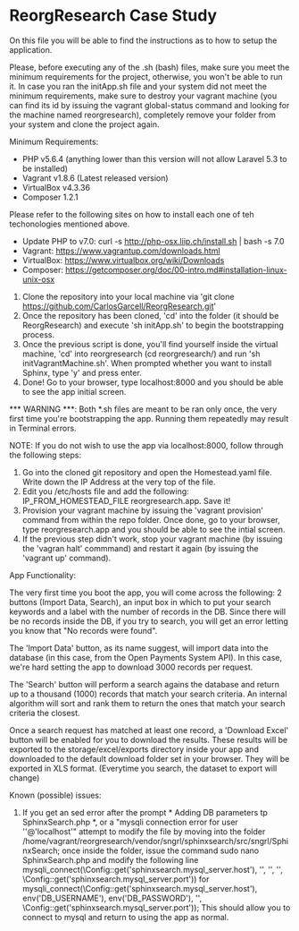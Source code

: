 # ReorgResearch Case Study

On this file you will be able to find the instructions as to how to setup the application.

Please, before executing any of the .sh (bash) files, make sure you meet the minimum requirements for the project, otherwise, you won't be able to run it.
In case you ran the initApp.sh file and your system did not meet the minimum requirements, make sure to destroy your vagrant machine (you can find its id by issuing the vagrant global-status command and looking for the machine named reorgresearch), 
completely remove your folder from your system and clone the project again.

Minimum Requirements:
- PHP v5.6.4 (anything lower than this version will not allow Laravel 5.3 to be installed)
- Vagrant v1.8.6 (Latest released version)
- VirtualBox v4.3.36
- Composer 1.2.1

Please refer to the following sites on how to install each one of teh techonologies mentioned above.
- Update PHP to v7.0: curl -s http://php-osx.liip.ch/install.sh | bash -s 7.0
- Vagrant: https://www.vagrantup.com/downloads.html
- VirtualBox: https://www.virtualbox.org/wiki/Downloads
- Composer: https://getcomposer.org/doc/00-intro.md#installation-linux-unix-osx

1. Clone the repository into your local machine via 'git clone https://github.com/CarlosGarcell/ReorgResearch.git'
2. Once the repository has been cloned, 'cd' into the folder (it should be ReorgResearch) and execute 'sh initApp.sh' to begin the bootstrapping process.
3. Once the previous script is done, you'll find yourself inside the virtual machine, 'cd' into reorgresearch (cd reorgresearch/) and run 'sh initVagrantMachine.sh'. When prompted whether you want to install Sphinx, type 'y' and press enter.
4. Done! Go to your browser, type localhost:8000 and you should be able to see the app initial screen.

*** WARNING ***: Both *.sh files are meant to be ran only once, the very first time you're bootstrapping the app. Running them repeatedly may result in Terminal errors.

NOTE: If you do not wish to use the app via localhost:8000, follow through the following steps:

1. Go into the cloned git repository and open the Homestead.yaml file. Write down the IP Address at the very top of the file.
2. Edit you /etc/hosts file and add the following: IP_FROM_HOMESTEAD_FILE reorgresearch.app. Save it!
3. Provision your vagrant machine by issuing the 'vagrant provision' command from within the repo folder. Once done, go to your browser, type reorgresearch.app and you should be able to see the intial screen.
4. If the previous step didn't work, stop your vagrant machine (by issuing the 'vagran halt' commmand) and restart it again (by issuing the 'vagrant up' command).

App Functionality:

The very first time you boot the app, you will come across the following: 2 buttons (Import Data, Search), an input box in which to put your search keywords and a label with the number of records in the DB.
Since there will be no records inside the DB, if you try to search, you will get an error letting you know that "No records were found".

The 'Import Data' button, as its name suggest, will import data into the database (in this case, from the Open Payments System API). 
In this case, we're hard setting the app to download 3000 records per request.

The 'Search' button will perform a search agains the database and return up to a thousand (1000) records that match your search criteria.
An internal algorithm will sort and rank them to return the ones that match your search criteria the closest.

Once a search request has matched at least one record, a 'Download Excel' button will be enabled for you to download the results.
These results will be exported to the storage/excel/exports directory inside your app and downloaded to the default download folder set in your browser. They will be exported in XLS format. (Everytime you search, the dataset to export will change)

Known (possible) issues:
1. If you get an sed error after the prompt * Adding DB parameters tp SphinxSearch.php *, or a "mysqli connection error for user ''@'localhost'" attempt to modify the file by moving into the folder /home/vagrant/reorgresearch/vendor/sngrl/sphinxsearch/src/sngrl/SphinxSearch;
once inside the folder, issue the command sudo nano SphinxSearch.php and modify the following line mysqli_connect(\Config::get('sphinxsearch.mysql_server.host'), '', '', '', \Config::get('sphinxsearch.mysql_server.port')) for mysqli_connect(\Config::get('sphinxsearch.mysql_server.host'), env('DB_USERNAME'), env('DB_PASSWORD'), '', \Config::get('sphinxsearch.mysql_server.port'));
This should allow you to connect to mysql and return to using the app as normal.
